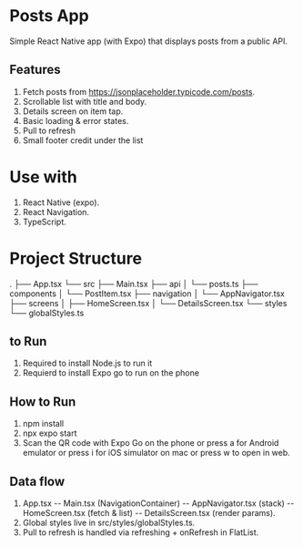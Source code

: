 # Posts App

Simple React Native app (with Expo) that displays posts from a public API.

## Features
1. Fetch posts from https://jsonplaceholder.typicode.com/posts.
2. Scrollable list with title and body.
3. Details screen on item tap.
4. Basic loading & error states.
5. Pull to refresh
6. Small footer credit under the list

# Use with
1. React Native (expo).
2. React Navigation.
3. TypeScript.

# Project Structure
.
├── App.tsx
└── src
    ├── Main.tsx
    ├── api
    │   └── posts.ts
    ├── components
    │   └── PostItem.tsx
    ├── navigation
    │   └── AppNavigator.tsx
    ├── screens
    │   ├── HomeScreen.tsx
    │   └── DetailsScreen.tsx
    └── styles
        └── globalStyles.ts



## to Run
1. Required to install Node.js to run it
2. Requierd to install Expo go to run on the phone

## How to Run
1. npm install
2. npx expo start
3. Scan the QR code with Expo Go on the phone
   or press a for Android emulator 
   or press i for iOS simulator on mac
   or press w to open in web.

## Data flow 
1. App.tsx -- Main.tsx (NavigationContainer) -- AppNavigator.tsx (stack) -- HomeScreen.tsx (fetch & list) -- DetailsScreen.tsx (render params).
2. Global styles live in src/styles/globalStyles.ts.
3. Pull to refresh is handled via refreshing + onRefresh in FlatList.